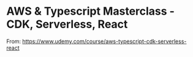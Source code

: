 # AWS & Typescript Masterclass - CDK, Serverless, React

From: https://www.udemy.com/course/aws-typescript-cdk-serverless-react
